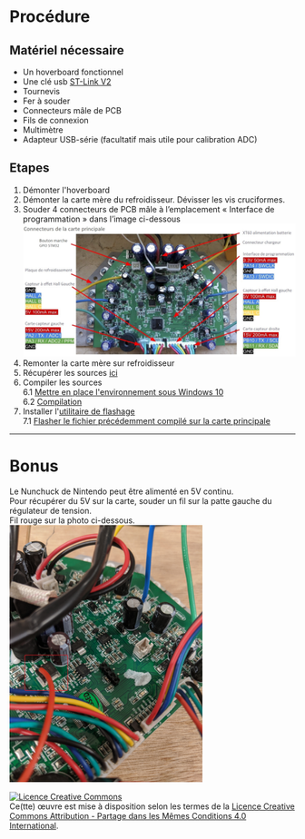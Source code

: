 # Procédure  
## Matériel nécessaire
* Un hoverboard fonctionnel
* Une clé usb [ST-Link V2](https://www.amazon.fr/gp/product/B07H9XV2W2/ref=ppx_yo_dt_b_asin_title_o07_s00?ie=UTF8&psc=1)
* Tournevis
* Fer à souder
* Connecteurs mâle de PCB
* Fils de connexion
* Multimètre
* Adapteur USB-série (facultatif mais utile pour calibration ADC)

## Etapes
1. Démonter l'hoverboard
2. Démonter la carte mère du refroidisseur. Dévisser les vis cruciformes.  
3. Souder 4 connecteurs de PCB mâle à l’emplacement « Interface de programmation » dans l’image ci-dessous  <img src="hoverboard_motherboard_fr.jpg">  
4. Remonter la carte mère sur refroidisseur  
5. Récupérer les sources [ici](https://github.com/Lab-Origami/Hack_Hoverboard/tree/master/hoverboard-firmware-hack)
6. Compiler les sources   
6.1 [Mettre en place l'environnement sous Windows 10](environnement.md)  
6.2 [Compilation](compilation.md)
7. Installer l'[utilitaire de flashage](st_link_utility.md)  
7.1 [Flasher le fichier précédemment compilé sur la carte principale](flashage.md)  
  
_____  
# Bonus  
Le Nunchuck de Nintendo peut être alimenté en 5V continu.  
Pour récupérer du 5V sur la carte, souder un fil sur la patte gauche du régulateur de tension.    
Fil rouge sur la photo ci-dessous.  
<img src="5V-carte-principale.jpg" width="340">  

  
  
<a rel="license" href="http://creativecommons.org/licenses/by-sa/4.0/"><img alt="Licence Creative Commons" style="border-width:0" src="https://i.creativecommons.org/l/by-sa/4.0/88x31.png" /></a><br />Ce(tte) œuvre est mise à disposition selon les termes de la <a rel="license" href="http://creativecommons.org/licenses/by-sa/4.0/">Licence Creative Commons Attribution -  Partage dans les Mêmes Conditions 4.0 International</a>.
